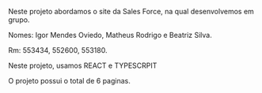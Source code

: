 Neste projeto abordamos o site da Sales Force, na qual desenvolvemos em grupo.

Nomes: Igor Mendes Oviedo, Matheus Rodrigo e Beatriz Silva.

Rm: 553434, 552600, 553180.

Neste projeto, usamos REACT e TYPESCRPIT

O projeto possui o total de 6 paginas.


